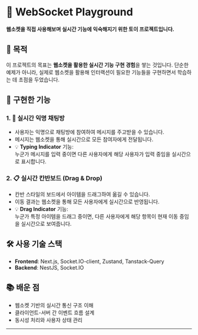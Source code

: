# 🧪 WebSocket Playground

**웹소켓을 직접 사용해보며 실시간 기능에 익숙해지기 위한 토이 프로젝트입니다.**

## 🎯 목적

이 프로젝트의 목표는 **웹소켓을 활용한 실시간 기능 구현 경험**을 쌓는 것입니다. 단순한 예제가 아니라, 실제로 웹소켓을 활용해 인터랙션이 필요한 기능들을 구현하면서 학습하는 데 초점을 두었습니다.

## 🧩 구현한 기능

### 1. 💬 실시간 익명 채팅방

- 사용자는 익명으로 채팅방에 참여하여 메시지를 주고받을 수 있습니다.
- 메시지는 웹소켓을 통해 실시간으로 모든 참여자에게 전달됩니다.
- 💡 **Typing Indicator** 기능:  
  누군가 메시지를 입력 중이면 다른 사용자에게 해당 사용자가 입력 중임을 실시간으로 표시합니다.

### 2. 📋 실시간 칸반보드 (Drag & Drop)

- 칸반 스타일의 보드에서 아이템을 드래그하여 옮길 수 있습니다.
- 이동 결과는 웹소켓을 통해 모든 사용자에게 실시간으로 반영됩니다.
- 💡 **Drag Indicator** 기능:  
  누군가 특정 아이템을 드래그 중이면, 다른 사용자에게 해당 항목이 현재 이동 중임을 실시간으로 보여줍니다.

## 🛠 사용 기술 스택

- **Frontend**: Next.js, Socket.IO-client, Zustand, Tanstack-Query
- **Backend**: NestJS, Socket.IO

## 📚 배운 점

- 웹소켓 기반의 실시간 통신 구조 이해
- 클라이언트-서버 간 이벤트 흐름 설계
- 동시성 처리와 사용자 상태 관리

---
